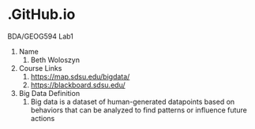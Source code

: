 # .GitHub.io
BDA/GEOG594 Lab1
1. Name
   1. Beth Woloszyn
1. Course Links
   1. https://map.sdsu.edu/bigdata/ 
   2. https://blackboard.sdsu.edu/ 
1. Big Data Definition
   1. Big data is a dataset of human-generated datapoints based on behaviors that can be analyzed to find patterns or influence future actions
